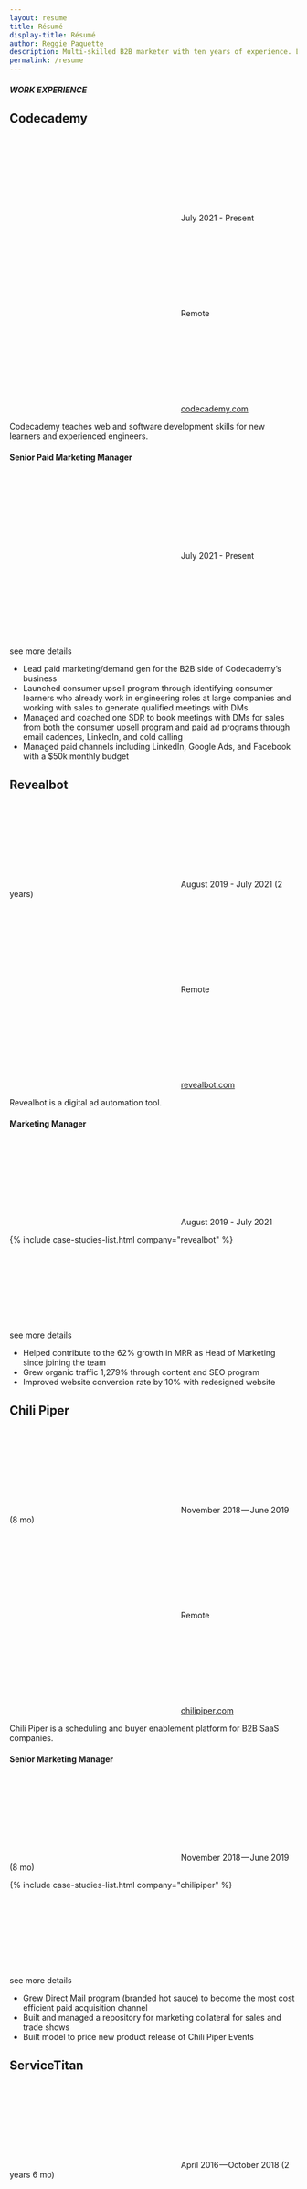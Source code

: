 ```yaml
---
layout: resume
title: Résumé
display-title: Résumé
author: Reggie Paquette
description: Multi-skilled B2B marketer with ten years of experience. Leading B2B demand gen at Codecademy. Formerly at Revealbot, Chili Piper, ServiceTitan.
permalink: /resume
---
```


##### WORK EXPERIENCE<a name="work-experience"></a>

<div class="job-title" id="codecademy">
<h2>Codecademy</h2>
</div>

<div class="job-info">
<p class="job-time"><svg class="no-dark-filter svg-reg--left"><use xlink:href="#cal" /></svg>July 2021 - Present</p>
<p class="job-loc"><svg class="no-dark-filter"><use xlink:href="#geo" /></svg>Remote</p>
<p class="job-url"><svg class="no-dark-filter"><use xlink:href="#link" /></svg><a href="https://www.codecademy.com/" target="_blank">codecademy.com</a></p>
</div>

Codecademy teaches web and software development skills for new learners and experienced engineers.

#### Senior Paid Marketing Manager

<div class="position-info">
<p><svg class="no-dark-filter svg-reg--left"><use xlink:href="#cal" /></svg>July 2021 - Present</p>
</div>

<div class="accordion-wrapper">
<div class="accordion-item close">
<p class="accordion-item-heading">see more details<svg class="no-dark-filter"><use xlink:href="#down" /></svg></p>
<div class="accordion-item-content">
<ul>
<li>Lead paid marketing/demand gen for the B2B side of Codecademy’s business</li>
<li>Launched consumer upsell program through identifying consumer learners who already work in engineering roles at large companies and working with sales to generate qualified meetings with DMs</li>
<li>Managed and coached one SDR to book meetings with DMs for sales from both the consumer upsell program and paid ad programs through email cadences, LinkedIn, and cold calling</li>
<li>Managed paid channels including LinkedIn, Google Ads, and Facebook with a $50k monthly budget</li>
</ul>
</div>
</div>
</div>

<div class="job-title" id="revealbot">
<h2>Revealbot</h2>
</div>

<div class="job-info">
<p class="job-time"><svg class="no-dark-filter svg-reg--left"><use xlink:href="#cal" /></svg>August 2019 - July 2021 (2 years)</p>
<p class="job-loc"><svg class="no-dark-filter"><use xlink:href="#geo" /></svg>Remote</p>
<p class="job-url"><svg class="no-dark-filter"><use xlink:href="#link" /></svg><a href="https://revealbot.com/" target="_blank">revealbot.com</a></p>
</div>

Revealbot is a digital ad automation tool.

#### Marketing Manager

<div class="position-info">
<p><svg class="no-dark-filter svg-reg--left"><use xlink:href="#cal" /></svg>August 2019 - July 2021</p>
</div>

{% include case-studies-list.html company="revealbot" %} 

<div class="accordion-wrapper">
<div class="accordion-item close">
<p class="accordion-item-heading">see more details<svg class="no-dark-filter"><use xlink:href="#down" /></svg></p>
<div class="accordion-item-content">
<ul>
<li>Helped contribute to the 62% growth in MRR as Head of Marketing since joining the team</li>
<li>Grew organic traffic 1,279% through content and SEO program</li>
<li>Improved website conversion rate by 10% with redesigned website</li>
</ul>
</div>
</div>
</div>

<div class="job-title" id="chilipiper">
<h2>Chili Piper</h2>
</div>

<div class="job-info">
<p class="job-time"><svg class="no-dark-filter svg-reg--left"><use xlink:href="#cal" /></svg>November 2018 — June 2019 (8 mo)</p>
<p class="job-loc"><svg class="no-dark-filter"><use xlink:href="#geo" /></svg>Remote</p>
<p class="job-url"><svg class="no-dark-filter"><use xlink:href="#link" /></svg><a href="https://www.chilipiper.com/" target="_blank">chilipiper.com</a></p>
</div>

Chili Piper is a scheduling and buyer enablement platform for B2B SaaS companies.

#### Senior Marketing Manager

<div class="position-info">
<p><svg class="no-dark-filter svg-reg--left"><use xlink:href="#cal" /></svg>November 2018 — June 2019 (8 mo)</p>
</div>

{% include case-studies-list.html company="chilipiper" %}  

<div class="accordion-wrapper">
<div class="accordion-item close">
<p class="accordion-item-heading">see more details<svg class="no-dark-filter"><use xlink:href="#down" /></svg></p>
<div class="accordion-item-content">
<ul>
<li>Grew Direct Mail program (branded hot sauce) to become the most cost efficient paid acquisition channel</li>
<li>Built and managed a repository for marketing collateral for sales and trade shows</li>
<li>Built model to price new product release of Chili Piper Events</li>
</ul>
</div>
</div>
</div>


<div class="job-title" id="servicetitan">
<h2>ServiceTitan</h2>
</div>

<div class="job-info">
<p class="job-time"><svg class="no-dark-filter svg-reg--left"><use xlink:href="#cal" /></svg>April 2016 — October 2018 (2 years 6 mo)</p>
<p class="job-loc"><svg class="no-dark-filter"><use xlink:href="#geo" /></svg>Glendale, CA</p>
<p class="job-url"><svg class="no-dark-filter"><use xlink:href="#link" /></svg><a href="https://www.servicetitan.com/" target="_blank">servicetitan.com</a></p>
</div>

ServiceTitan is the #1 management software for residential home service companies.

#### Digital Marketing Manager — Demand Generation

<div class="position-info">
<p><svg class="no-dark-filter svg-reg--left"><use xlink:href="#cal" /></svg>August 2017 — October 2018 (1 year 2 mo)</p>
</div>

#### Inbound Marketing Manager

<div class="position-info">
<p><svg class="no-dark-filter svg-reg--left"><use xlink:href="#cal" /></svg>April 2016 — August 2017 (1 year 4 mo)</p>
</div>

{% include case-studies-list.html company="servicetitan" %}

<div class="accordion-wrapper">
<div class="accordion-item close">
<p class="accordion-item-heading">see more details<svg class="no-dark-filter"><use xlink:href="#down" /></svg></p>
<div class="accordion-item-content">
<ul>
<li>Launched Paid Facebook and grew to become source of 20.2% of all pipeline from paid channels with a $200k monthly budget.</li>
<li>Led CRO agency to improve conversion rate of demo requests by 63% through rebuilding and designing all new landing pages, new multi-page product tour experience, industry pages, dynamic “thank you” pages, an ROI calculator, and more.</li>
<li>Led inbound and lifecycle agency to build lifecycle marketing and pipeline acceleration campaigns. Implemented personas, lead scoring, and email workflows to drive more leads through the funnel to be sales ready.</li>
<li>Worked cross departmentally on launching integrated/multi-channel campaigns to target accounts, which included custom landing pages, email campaigns, and direct mail components.</li>
<li>Started webinar program for prospects and grew to continually get 250+ registrants for top-of-funnel webinars and 40+ registrants for bottom-of-funnel webinars.</li>
<li>Implemented website chat (Drift), trained 12+ SDRs to use it, and grew to become last touch of 20% of all pipeline from earned channels.</li>
<li>Worked closely with MDRs and sales ops to improve lead quality, speed-to-lead, and messaging.</li>
<li>Managed HubSpot, marketing automation workflows, and Salesforce integration.</li>
<li>As a marketing team, we grew marketing’s contribution to total pipeline from 11% to 63%.</li>
<li>Created weekly reports of MQLs, SQLs, Opportunities, and Wins for all owned channels and regularly attended customer acquisition monthly business review meetings to report and present on progress to CEO and the leadership team.</li>
</ul>
</div>
</div>
</div>

<div class="job-title" id="eyemagine">
<h2>EYEMAGINE</h2>
</div>

<div class="job-info">
<p class="job-time"><svg class="no-dark-filter svg-reg--left"><use xlink:href="#cal" /></svg>January 2015 — February 2016 (1 year 1 mo)</p>
<p class="job-loc"><svg class="no-dark-filter"><use xlink:href="#geo" /></svg>Irvine, CA</p>
<p class="job-url"><svg class="no-dark-filter"><use xlink:href="#link" /></svg><a href="https://www.eyemaginetech.com/" target="_blank">eyemaginetech.com</a></p>
</div>

eCommerce web development and inbound marketing agency.

#### Inbound Marketing Specialist

<div class="position-info">
<p><svg class="no-dark-filter svg-reg--left"><use xlink:href="#cal" /></svg>January 2015 — February 2016 (1 year 1 mo)</p>
</div>

{% include case-studies-list.html company="eyemagine" %}

<div class="accordion-wrapper">
<div class="accordion-item close">
<p class="accordion-item-heading">see more details<svg class="no-dark-filter"><use xlink:href="#down" /></svg></p>
<div class="accordion-item-content">
<ul>
<li>Executed and managed digital marketing strategies and content calendars for five clients at a time.</li>
<li>Hired and managed industry experts as contractors to deliver high quality content and other work.</li>
<li>Coordinated deliverables with internal and outsourced writers, designers, and developers.</li>
<li>Identified and created useful KPIs and actionable reports to evolve and improve client campaigns.</li>
<li>Delegated to and educated associates for skill growth and worked with them to achieve client goals.</li>
</ul>
</div>
</div>
</div>

<div class="job-title" id="paquettemarketing">
<h2>Paquette Marketing</h2>
</div>

<div class="job-info">
<p class="job-time"><svg class="no-dark-filter svg-reg--left"><use xlink:href="#cal" /></svg>May 2012 — Present (10 years+)</p>
<p class="job-loc"><svg class="no-dark-filter"><use xlink:href="#geo" /></svg>Remote</p>
<p class="job-url"><svg class="no-dark-filter"><use xlink:href="#link" /></svg><a href="http://paquettemarketing.com" target="_blank">paquettemarketing.com</a></p>
</div>

Self-started marketing agency offering website development and marketing services

<div class="accordion-wrapper">
<div class="accordion-item close">
<p class="accordion-item-heading">see more details<svg class="no-dark-filter"><use xlink:href="#down" /></svg></p>
<div class="accordion-item-content">
<ul>
<li>Launched a marketing service for local businesses to drive brand awareness, traffic, and leads.</li>
<li>Used SEO, PPC, social media, email, videos, and brand development campaigns to achieve goals.</li>
<li>Developed and designed WordPress websites optimized for conversions with custom HTML and CSS.</li>
<li>Hired virtual assistants and contractors while meeting quality standards by following SOPs.</li>
<li>Wrote RFPs, case studies, and other customized sales materials to close new clients.</li>
</ul>
</div>
</div>
</div>

##### EDUCATION<a name="work-experience"></a>

<div class="job-title" id="csuf">
<h2>CSU, Fullerton</h2>
</div>

<div class="job-info">
<p class="job-time"><svg class="no-dark-filter svg-reg--left"><use xlink:href="#cal" /></svg>2013</p>
<p class="job-loc"><svg class="no-dark-filter"><use xlink:href="#geo" /></svg>Fullerton, CA</p>
<p class="job-url"><svg class="no-dark-filter"><use xlink:href="#link" /></svg><a href="http://www.fullerton.edu/" target="_blank">fullerton.edu</a></p>
<p class="job-degree"><svg class="no-dark-filter"><use xlink:href="#star" /></svg>BA Business Administration, Entrepreneurship</p>
</div>

{%- if site.recommendations.size > 0 -%}
##### RECOMMENDATIONS<a name="recommendations"></a>

<div class="testimonials">
    <div class="testimonial-author-photos">{% assign i = 0 %}{%- for item in site.recommendations -%}{% assign i = i | plus:1 %}
        {% if i == 1 %}
        <div id="{{ i }}" class="author-photo selected">
        {%- else -%}
        <div id="{{ i }}" class="author-photo unselected">
        {%- endif -%}
            <svg class="coin"><use xlink:href="#coin-gold-ring" /></svg>
            <figure>
                <picture>
                    <source srcset="/assets/images/webp/{{ item.Photo | split: "." | first }}.webp" type="image/webp" />
                    <source srcset="/assets/images/{{ item.Photo }}" type="image/{{ item.Photo | split: "." | last }}" />
                    <img itemprop="image" src="/assets/images/{{ item.Photo }}" alt="{{ post.image-alt }}" loading="lazy" />
                </picture>
                <!-- <img src= /> -->
            </figure>
        </div>
    {%- endfor -%}
    </div>
    {% assign i = 0 %}{%- for item in site.recommendations -%}{% assign i = i | plus:1 %}{% if i == 1 %}
    <div id="t{{ i }}" class="testimonial visible">
    {%- else -%}
    <div id="t{{ i }}" class="testimonial hidden">
    {%- endif -%}
        {{ item.content }}
        <ul class="testimonial-author">
            <li>{{ item.Name }}</li>
            <li>{{ item.Company }}</li>
            <li class="text-lighter">{{ item.Title }}</li>
            <li class="text-lighter">{{ item.Relationship }}</li>
        </ul>
    </div>
    {%- endfor -%}
    
</div>
{%- endif -%}